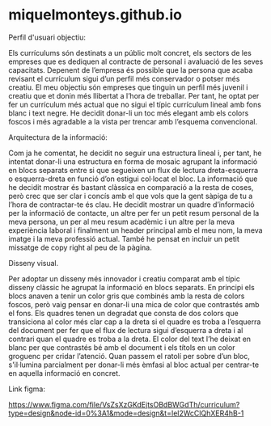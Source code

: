 # miquelmonteys.github.io


Perfil d'usuari objectiu:


Els currículums són destinats a un públic molt concret, els sectors de les empreses que es dediquen al contracte de personal i avaluació de les seves capacitats. Depenent de l’empresa és possible que la persona que acaba revisant el currículum sigui d’un perfil més conservador o potser més creatiu. El meu objectiu són empreses que tinguin un perfil més juvenil i creatiu que et donin més llibertat a l’hora de treballar. Per tant, he optat per fer un currículum més actual que no sigui el típic currículum lineal amb fons blanc i text negre. He decidit donar-li un toc més elegant amb els colors foscos i més agradable a la vista per trencar amb l’esquema convencional.

Arquitectura de la informació:

Com ja he comentat, he decidit no seguir una estructura lineal i, per tant, he intentat donar-li una estructura en forma de mosaic agrupant la informació en blocs separats entre si que segueixen un flux de lectura dreta-esquerra o esquerra-dreta en funció d’on estigui col·locat el bloc. La informació que he decidit mostrar és bastant clàssica en comparació a la resta de coses, però crec que ser clar i concís amb el que vols que la gent sàpiga de tu a l’hora de contractar-te és clau. He decidit mostrar un quadre d’informació per la informació de contacte, un altre per fer un petit resum personal de la meva persona, un per al meu resum acadèmic i un altre per la meva experiència laboral i finalment un header principal amb el meu nom, la meva imatge i la meva professió actual. També he pensat en incluir un petit missatge de copy right al peu de la pàgina.

Disseny visual.

Per adoptar un disseny més innovador i creatiu comparat amb el típic disseny clàssic he agrupat la informació en blocs separats. En principi els blocs anaven a tenir un color gris que combinés amb la resta de colors foscos, però vaig pensar en donar-li una mica de color que contrastés amb el fons. Els quadres tenen un degradat que consta de dos colors que transiciona al color més clar cap a la dreta si el quadre es troba a l’esquerra del document per fer que el flux de lectura sigui d’esquerra a dreta i al contrari quan el quadre es troba a la dreta. El color del text l’he deixat en blanc per que contrastés bé amb el document i els títols en un color groguenc per cridar l’atenció. Quan passem el ratolí per sobre d’un bloc, s'il·lumina parcialment per donar-li més èmfasi al bloc actual per centrar-te en aquella informació en concret.

Link figma: 

https://www.figma.com/file/VsZsXzGKdEjtsOBdBWGdTh/curriculum?type=design&node-id=0%3A1&mode=design&t=Iel2WcClQhXER4hB-1
